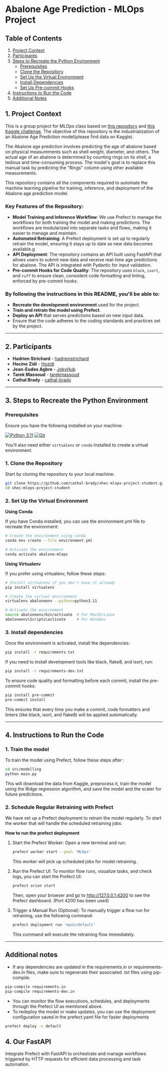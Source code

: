 # Abalone Age Prediction - MLOps Project

## Table of Contents
1. [Project Context](#1-project-context)
2. [Participants](#2-participants)
3. [Steps to Recreate the Python Environment](#3-steps-to-recreate-the-python-environment)
    - [Prerequisites](#prerequisites)
    - [Clone the Repository](#1-clone-the-repository)
    - [Set Up the Virtual Environment](#2-set-up-the-virtual-environment)
    - [Install Dependencies](#3-install-dependencies)
    - [Set Up Pre-commit Hooks](#4-set-up-pre-commit-hooks)
4. [Instructions to Run the Code](#4-instructions-to-run-the-code)
5. [Additional Notes](#additional-notes)

## 1. Project Context

This is a group project for MLOps class based on [this repository](https://github.com/artefactory/xhec-mlops-project-student) and [this Kaggle challenge](https://www.kaggle.com/datasets/rodolfomendes/abalone-dataset). The objective of this repository is the industrialization of an Abalone Age Prediction model(please find data on Kaggle).

The Abalone age prediction involves predicting the age of abalone based on physical measurements such as shell weight, diameter, and others. The actual age of an abalone is determined by counting rings on its shell, a tedious and time-consuming process. The model's goal is to replace this manual task by predicting the "Rings" column using other available measurements.

This repository contains all the components required to automate the machine learning pipeline for training, inference, and deployment of the Abalone age prediction model.

### Key Features of the Repository:
- **Model Training and Inference Workflow**: We use Prefect to manage the workflows for both training the model and making predictions. The workflows are modularized into separate tasks and flows, making it easier to manage and maintain.
- **Automated Retraining**: A Prefect deployment is set up to regularly retrain the model, ensuring it stays up to date as new data becomes available.g
- **API Deployment**: The repository contains an API built using FastAPI that allows users to submit new data and receive real-time age predictions for abalone. The API is integrated with Pydantic for input validation.
- **Pre-commit Hooks for Code Quality**: The repository uses `black`, `isort`, and `ruff` to ensure clean, consistent code formatting and linting, enforced by pre-commit hooks.

### By following the instructions in this README, you'll be able to:
- **Recreate the development environment** used for the project.
- **Train and retrain the model using Prefect**.
- **Deploy an API** that serves predictions based on new input data.
- Ensure that the code adheres to the coding standards and practices set by the project.

---

## 2. Participants

- **Hadrien Strichard** - [hadrienstrichard](https://github.com/hadrienstrichard)
- **Hocine Zidi** - [Hozidi](https://github.com/Hozidi)
- **Jean-Eudes Agbre** - [JokyHub](https://github.com/JokyHub)
- **Tarek Massoud** - [tarekmassoud](https://github.com/tarekmassoud)
- **Cathal Brady** - [cathal-brady](https://github.com/cathal-brady)

---

## 3. Steps to Recreate the Python Environment

### Prerequisites

Ensure you have the following installed on your machine:

[![Python 3.11](https://img.shields.io/badge/Python-3.11-blue)](https://www.python.org/downloads/release/python-3110/)
[![Git](https://img.shields.io/badge/Git-Installed-green)](https://git-scm.com/downloads)

You'll also need either `virtualenv` or `conda` installed to create a virtual environment.

### 1. Clone the Repository

Start by cloning the repository to your local machine:

```bash
git clone https://github.com/cathal-brady/xhec-mlops-project-student.git
cd xhec-mlops-project-student
```

### 2. Set Up the Virtual Environment

**Using Conda**

If you have Conda installed, you can use the environment.yml file to recreate the environment:

```bash
# Create the environment using conda
conda env create --file environment.yml

# Activate the environment
conda activate abalone-mlops
```

**Using Virtualenv**

If you prefer using virtualenv, follow these steps:

```bash
# Install virtualenv if you don't have it already
pip install virtualenv

# Create the virtual environment
virtualenv abaloneenv --python=python3.11

# Activate the environment
source abaloneenv/bin/activate  # For MacOS/Linux
abaloneenv\Scripts\activate     # For Windows
```

### 3. Install dependencies

Once the environment is activated, install the dependencies:

```bash
pip install -r requirements.txt
```

If you need to install development tools like black, flake8, and isort, run:

```bash
pip install -r requirements-dev.txt
```

To ensure code quality and formatting before each commit, install the pre-commit hooks:

```bash
pip install pre-commit
pre-commit install
```
This ensures that every time you make a commit, code formatters and linters (like black, isort, and flake8) will be applied automatically.

---

## 4. Instructions to Run the Code

### 1. Train the model

To train the model using Prefect, follow these steps after :

```bash
cd src/modelling
python main.py
```

This will download the data from Kaggle, preprocess it, train the model using the Ridge regression algorithm, and save the model and the scaler for future predictions.

### 2. Schedule Regular Retraining with Prefect
We have set up a Prefect deployment to retrain the model regularly. To start the worker that will handle the scheduled retraining jobs:

**How to run the prefect deployment**

1. Start the Prefect Worker:
    Open a new terminal and run:

    ```bash
    prefect worker start --pool 'MLOps'
    ```

    This worker will pick up scheduled jobs for model retraining.

2. Run the Prefect UI:
    To monitor flow runs, visualize tasks, and check logs, you can start the Prefect UI:

    ```bash
    prefect orion start
    ```

    Then, open your browser and go to http://127.0.0.1:4200 to see the Prefect dashboard.
    (Port 4200 has been used)

3. Trigger a Manual Run (Optional):
    To manually trigger a flow run for retraining, use the following command:

    ```bash
    prefect deployment run 'main/default'
    ```

    This command will execute the retraining flow immediately.

---

## Additional notes

- If any dependencies are updated in the requirements.in or requirements-dev.in files, make sure to regenerate their associated .txt files using pip-compile:

```bash
pip-compile requirements.in
pip-compile requirements-dev.in
```

- You can monitor the flow executions, schedules, and deployments through the Prefect UI as mentioned above.
- To redeploy the model or make updates, you can use the deployment configuration saved in the prefect.yaml file for faster deployments

```bash
prefect deploy -n default
```

## 4. Our FastAPI
Integrate Prefect with FastAPI to orchestrate and manage workflows triggered by HTTP requests for efficient data processing and task automation.
